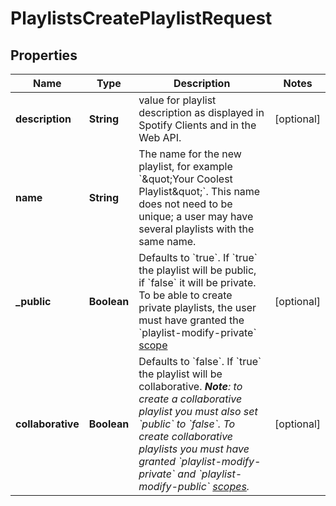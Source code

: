 

# PlaylistsCreatePlaylistRequest


## Properties

| Name | Type | Description | Notes |
|------------ | ------------- | ------------- | -------------|
|**description** | **String** | value for playlist description as displayed in Spotify Clients and in the Web API.  |  [optional] |
|**name** | **String** | The name for the new playlist, for example &#x60;\&quot;Your Coolest Playlist\&quot;&#x60;. This name does not need to be unique; a user may have several playlists with the same name.  |  |
|**_public** | **Boolean** | Defaults to &#x60;true&#x60;. If &#x60;true&#x60; the playlist will be public, if &#x60;false&#x60; it will be private. To be able to create private playlists, the user must have granted the &#x60;playlist-modify-private&#x60; [scope](/documentation/web-api/concepts/scopes/#list-of-scopes)  |  [optional] |
|**collaborative** | **Boolean** | Defaults to &#x60;false&#x60;. If &#x60;true&#x60; the playlist will be collaborative. _**Note**: to create a collaborative playlist you must also set &#x60;public&#x60; to &#x60;false&#x60;. To create collaborative playlists you must have granted &#x60;playlist-modify-private&#x60; and &#x60;playlist-modify-public&#x60; [scopes](/documentation/web-api/concepts/scopes/#list-of-scopes)._  |  [optional] |



